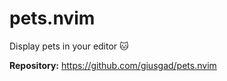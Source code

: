 # pets.nvim

Display pets in your editor 🐱

**Repository:** <https://github.com/giusgad/pets.nvim>

<!-- vim: set ft=markdown: -->